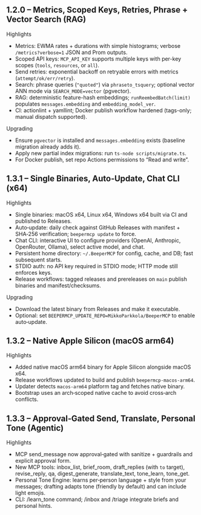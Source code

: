 ## 1.2.0 – Metrics, Scoped Keys, Retries, Phrase + Vector Search (RAG)

Highlights

- Metrics: EWMA rates + durations with simple histograms; verbose `/metrics?verbose=1` JSON and Prom outputs.
- Scoped API keys: `MCP_API_KEY` supports multiple keys with per-key scopes (`tools`, `resources`, or `all`).
- Send retries: exponential backoff on retryable errors with metrics (`attempt/ok/err/retry`).
- Search: phrase queries (`"quoted"`) via `phraseto_tsquery`; optional vector ANN mode via `SEARCH_MODE=vector` (pgvector).
- RAG: deterministic feature-hash embeddings; `runReembedBatch(limit)` populates `messages.embedding` and `embedding_model_ver`.
- CI: actionlint + yamllint; Docker publish workflow hardened (tags-only; manual dispatch supported).

Upgrading

- Ensure `pgvector` is installed and `messages.embedding` exists (baseline migration already adds it).
- Apply new partial index migrations: run `ts-node scripts/migrate.ts`.
- For Docker publish, set repo Actions permissions to “Read and write”.

## 1.3.1 – Single Binaries, Auto‑Update, Chat CLI (x64)

Highlights

- Single binaries: macOS x64, Linux x64, Windows x64 built via CI and published to Releases.
- Auto‑update: daily check against GitHub Releases with manifest + SHA‑256 verification; `beepermcp update` to force.
- Chat CLI: interactive UI to configure providers (OpenAI, Anthropic, OpenRouter, Ollama), select active model, and chat.
- Persistent home directory: `~/.BeeperMCP` for config, cache, and DB; fast subsequent starts.
- STDIO auth: no API key required in STDIO mode; HTTP mode still enforces keys.
- Release workflows: tagged releases and prereleases on `main` publish binaries and manifest/checksums.

Upgrading

- Download the latest binary from Releases and make it executable.
- Optional: set `BEEPERMCP_UPDATE_REPO=MikkoParkkola/BeeperMCP` to enable auto‑update.
## 1.3.2 – Native Apple Silicon (macOS arm64)

Highlights

- Added native macOS arm64 binary for Apple Silicon alongside macOS x64.
- Release workflows updated to build and publish `beepermcp-macos-arm64`.
- Updater detects `macos-arm64` platform tag and fetches native binary.
- Bootstrap uses an arch‑scoped native cache to avoid cross‑arch conflicts.
## 1.3.3 – Approval‑Gated Send, Translate, Personal Tone (Agentic)

Highlights

- MCP send_message now approval‑gated with sanitize + guardrails and explicit approval form.
- New MCP tools: inbox_list, brief_room, draft_replies (with `to` target), revise_reply, qa, digest_generate, translate_text, tone_learn, tone_get.
- Personal Tone Engine: learns per‑person language + style from your messages; drafting adapts tone (friendly by default) and can include light emojis.
- CLI: /learn_tone command; /inbox and /triage integrate briefs and personal hints.
